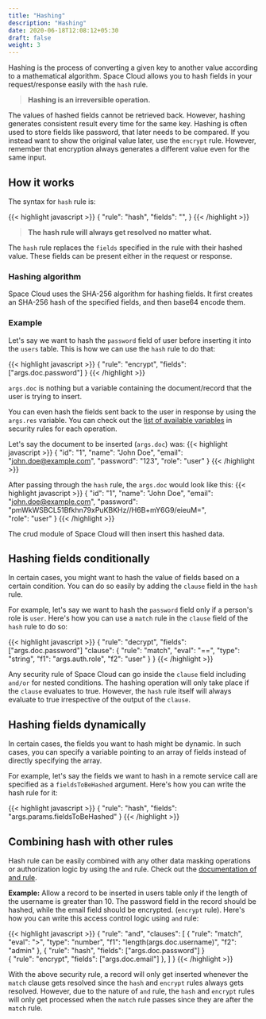 ```yaml
---
title: "Hashing"
description: "Hashing"
date: 2020-06-18T12:08:12+05:30
draft: false
weight: 3
---
```


Hashing is the process of converting a given key to another value according to a mathematical algorithm. Space Cloud allows you to hash fields in your request/response easily with the `hash` rule.

> **Hashing is an irreversible operation.**

The values of hashed fields cannot be retrieved back. However, hashing generates consistent result every time for the same key. Hashing is often used to store fields like password, that later needs to be compared. If you instead want to show the original value later, use the `encrypt` rule. However, remember that encryption always generates a different value even for the same input.

## How it works

The syntax for `hash` rule is:

{{< highlight javascript >}}
{
  "rule": "hash",
  "fields": "<array-of-fields>",
}
{{< /highlight >}}

> **The hash rule will always get resolved no matter what.**

The `hash` rule replaces the `fields` specified in the rule with their hashed value. These fields can be present either in the request or response.

### Hashing algorithm

Space Cloud uses the SHA-256 algorithm for hashing fields. It first creates an SHA-256 hash of the specified fields, and then base64 encode them.

### Example

Let's say we want to hash the `password` field of user before inserting it into the `users` table. This is how we can use the `hash` rule to do that:
  
{{< highlight javascript >}}
{
  "rule": "encrypt",
  "fields": ["args.doc.password"]
}
{{< /highlight >}}

`args.doc` is nothing but a variable containing the document/record that the user is trying to insert. 

You can even hash the fields sent back to the user in response by using the `args.res` variable. You can check out the [list of available variables](/security/security-rules/available-variables) in security rules for each operation.

Let's say the document to be inserted (`args.doc`) was:
{{< highlight javascript >}}
{
  "id": "1",
  "name": "John Doe",
  "email": "john.doe@example.com",
  "password": "123",
  "role": "user"
}
{{< /highlight >}}

After passing through the `hash` rule, the `args.doc` would look like this:
{{< highlight javascript >}}
{
  "id": "1",
  "name": "John Doe",
  "email": "john.doe@example.com",
  "password": "pmWkWSBCL51Bfkhn79xPuKBKHz//H6B+mY6G9/eieuM=",  
  "role": "user"
}
{{< /highlight >}}

The crud module of Space Cloud will then insert this hashed data.

## Hashing fields conditionally

In certain cases, you might want to hash the value of fields based on a certain condition. You can do so easily by adding the `clause` field in the `hash` rule. 

For example, let's say we want to hash the `password` field only if a person's role is `user`. Here's how you can use a `match` rule in the `clause` field of the `hash` rule to do so:

{{< highlight javascript >}}
{
  "rule": "decrypt",
  "fields": ["args.doc.password"]
  "clause": {
    "rule": "match",
    "eval": "==",
    "type": "string",
    "f1": "args.auth.role",
    "f2": "user"
  }
}
{{< /highlight >}}

Any security rule of Space Cloud can go inside the `clause` field including `and/or` for nested conditions. The hashing operation will only take place if the `clause` evaluates to true. However, the `hash` rule itself will always evaluate to true irrespective of the output of the `clause`.

## Hashing fields dynamically

In certain cases, the fields you want to hash might be dynamic. In such cases, you can specify a variable pointing to an array of fields instead of directly specifying the array. 

For example, let's say the fields we want to hash in a remote service call are specified as a `fieldsToBeHashed` argument. Here's how you can write the hash rule for it:

{{< highlight javascript >}}
{
  "rule": "hash",
  "fields": "args.params.fieldsToBeHashed"
}
{{< /highlight >}}

## Combining hash with other rules

Hash rule can be easily combined with any other data masking operations or authorization logic by using the `and` rule. Check out the [documentation of and rule](/security/security-rules/combining-multiple-rules).

**Example:** Allow a record to be inserted in users table only if the length of the username is greater than 10. The password field in the record should be hashed, while the email field should be encrypted. (`encrypt` rule). Here's how you can write this access control logic using `and` rule:

{{< highlight javascript >}}
{
  "rule": "and",
  "clauses": [
    {
    "rule": "match",
    "eval": ">",
    "type": "number",
    "f1": "length(args.doc.username)",
    "f2": "admin" 
    },
    {
      "rule": "hash",
      "fields": ["args.doc.password"]
    }    
    {
      "rule": "encrypt",
      "fields": ["args.doc.email"]
    },
  ]
}
{{< /highlight >}}

With the above security rule, a record will only get inserted whenever the `match` clause gets resolved since the `hash` and `encrypt` rules always gets resolved. However, due to the nature of `and` rule, the `hash` and `encrypt` rules will only get processed when the `match` rule passes since they are after the `match` rule.